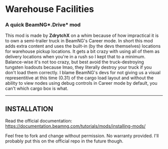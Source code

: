 # Warehouse Facilities
### A quick BeamNG*.Drive* mod

This mod is made by **ZdrytchX** on a whim because of how impractical it is to own a semi-trailer truck in BeamNG's Career mode.
In short this mod adds extra content and uses the built-in (by the devs themselves) locations for warehouse pickup locations.
It gets a bit crazy with using all of them as delivery locations when you're in a rush so I kept that to a minimum.
Balance-wise it's not too crazy, but best avoid the truck-destroying tungsten loadouts because lmao, they literally destroy your truck if you don't load them correctly.
I blame BeamNG's devs for not giving us a visual representitive at this time (0.31) of the cargo load layout and without the ability to view nodes using debug controls in Career mode by default, you can't which cargo box is what.
___

## INSTALLATION
Read the official documentation: https://documentation.beamng.com/tutorials/mods/installing-mods/

Feel free to fork and change without permission. No warranty provided. I'll probably put this on the official repo in the future though.
